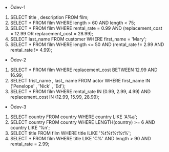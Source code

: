 * Ödev-1
1. SELECT title , description FROM film;
2. SELECT * FROM film WHERE length > 60 AND length < 75;
3. SELECT * FROM film  WHERE rental_rate = 0.99 AND (replacement_cost = 12.99 OR replacement_cost = 28.99);
4. SELECT last_name FROM customer WHERE first_name = 'Mary';
5. SELECT * FROM film WHERE length <= 50 AND (rental_rate != 2.99 AND rental_rate != 4.99);
* Ödev-2
1. SELECT * FROM film WHERE replacement_cost BETWEEN 12.99 AND 16.99;
2. SELECT frist_name , last_ name FROM actor WHERE first_name IN ('Penelope' , 'Nick' , 'Ed');
3. SELECT * FROM film WHERE rental_rate IN (0.99, 2.99, 4.99) AND replacement_cost IN (12.99, 15.99, 28.99);
* Ödev-3
1. SELECT country FROM country WHERE country LIKE 'A%a';
2. SELECT country FROM country WHERE LENGTH(country) >= 6 AND country LIKE '%n';
3. SELECT title FROM film WHERE title ILIKE '%t%t%t%t%';
4. SELECT * FROM film WHERE title LIKE 'C%' AND length > 90 AND rental_rate = 2.99;
